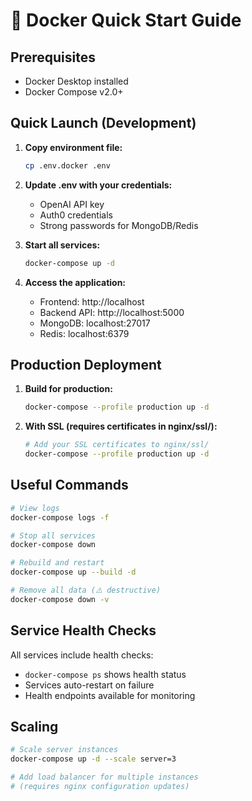 # 🐳 Docker Quick Start Guide

## Prerequisites
- Docker Desktop installed
- Docker Compose v2.0+

## Quick Launch (Development)

1. **Copy environment file:**
   ```bash
   cp .env.docker .env
   ```

2. **Update .env with your credentials:**
   - OpenAI API key
   - Auth0 credentials
   - Strong passwords for MongoDB/Redis

3. **Start all services:**
   ```bash
   docker-compose up -d
   ```

4. **Access the application:**
   - Frontend: http://localhost
   - Backend API: http://localhost:5000
   - MongoDB: localhost:27017
   - Redis: localhost:6379

## Production Deployment

1. **Build for production:**
   ```bash
   docker-compose --profile production up -d
   ```

2. **With SSL (requires certificates in nginx/ssl/):**
   ```bash
   # Add your SSL certificates to nginx/ssl/
   docker-compose --profile production up -d
   ```

## Useful Commands

```bash
# View logs
docker-compose logs -f

# Stop all services
docker-compose down

# Rebuild and restart
docker-compose up --build -d

# Remove all data (⚠️ destructive)
docker-compose down -v
```

## Service Health Checks

All services include health checks:
- `docker-compose ps` shows health status
- Services auto-restart on failure
- Health endpoints available for monitoring

## Scaling

```bash
# Scale server instances
docker-compose up -d --scale server=3

# Add load balancer for multiple instances
# (requires nginx configuration updates)
```
